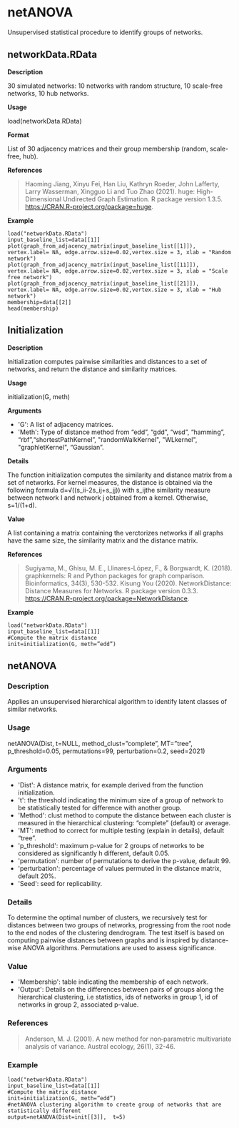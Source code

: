 # netANOVA
Unsupervised statistical procedure to identify groups of networks.

## networkData.RData
**Description**

30 simulated networks: 10 networks with random structure, 10 scale-free networks, 10 hub networks.

**Usage**

load(networkData.RData)

**Format**

List of 30 adjacency matrices and their group membership (random, scale-free, hub).

**References**

> Haoming Jiang, Xinyu Fei, Han Liu, Kathryn Roeder, John Lafferty, Larry Wasserman, Xingguo Li and Tuo Zhao (2021). huge: High-Dimensional Undirected Graph Estimation. R package version 1.3.5. https://CRAN.R-project.org/package=huge.

**Example**
```
load("networkData.RData")
input_baseline_list=data[[1]]
plot(graph_from_adjacency_matrix(input_baseline_list[[1]]), vertex.label= NA, edge.arrow.size=0.02,vertex.size = 3, xlab = "Random network")
plot(graph_from_adjacency_matrix(input_baseline_list[[11]]), vertex.label= NA, edge.arrow.size=0.02,vertex.size = 3, xlab = "Scale free network")
plot(graph_from_adjacency_matrix(input_baseline_list[[21]]), vertex.label= NA, edge.arrow.size=0.02,vertex.size = 3, xlab = "Hub network")
membership=data[[2]]
head(membership)
```

## Initialization
**Description**

Initialization computes pairwise similarities and distances to a set of networks, and return the distance and similarity matrices.

**Usage**

initialization(G, meth)

**Arguments**

- 'G':		A list of adjacency matrices.
- 'Meth': 		Type of distance method from “edd”, “gdd”, “wsd”, “hamming”, “rbf”,“shortestPathKernel”, "randomWalkKernel", "WLkernel", "graphletKernel", “Gaussian”.

**Details**

The function initialization computes the similarity and distance matrix from a set of networks. For kernel measures, the distance is obtained via the following formula d=√((s_ii-2s_ij+s_jj))  with s_ijthe similarity measure between network I and network j obtained from a kernel. Otherwise, s=1/(1+d).

**Value**

A list containing a matrix containing the verctorizes networks if all graphs have the same size, the similarity matrix and the distance matrix.

**References**
> Sugiyama, M., Ghisu, M. E., Llinares-López, F., & Borgwardt, K. (2018). graphkernels: R and Python packages for graph comparison. Bioinformatics, 34(3), 530-532.
Kisung You (2020). NetworkDistance: Distance Measures for Networks. R package version 0.3.3. https://CRAN.R-project.org/package=NetworkDistance.

**Example**
```
load("networkData.RData")
input_baseline_list=data[[1]]
#Compute the matrix distance
init=initialization(G, meth=”edd”)
```

## netANOVA
### Description

Applies an unsupervised hierarchical algorithm to identify latent classes of similar networks.

### Usage

netANOVA(Dist, t=NULL, method_clust=”complete”, MT=”tree”, p_threshold=0.05, permutations=99, perturbation=0.2, seed=2021)

### Arguments

- 'Dist':		A distance matrix, for example derived from the function initialization.
- 't':		the threshold indicating the minimum size of a group of network to be statistically tested for difference with another group.
- 'Method': clust	method to compute the distance between each cluster is measured in the hierarchical clustering: “complete” (default) or average.
- 'MT':		method to correct for multiple testing (explain in details), default “tree”.
- 'p_threshold':	maximum p-value for 2 groups of networks to be considered as significantly h different, default 0.05.
- 'permutation':	number of permutations to derive the p-value, default 99.
- 'perturbation':	percentage of values permuted in the distance matrix, default 20%.
- 'Seed':		seed for replicability.

### Details

To determine the optimal number of clusters, we recursively test for distances between two groups of networks, progressing from the root node to the end nodes of the clustering dendrogram. The test itself is based on computing pairwise distances between graphs and is inspired by distance-wise ANOVA algorithms. Permutations are used to assess significance.

### Value

- 'Membership': 	table indicating the membership of each network.
- 'Output':		Details on the differences between pairs of groups along the hierarchical clustering, i.e statistics, ids of networks in group 1, id of networks in group 2, associated p-value.

### References
> Anderson, M. J. (2001). A new method for non‐parametric multivariate analysis of variance. Austral ecology, 26(1), 32-46.

### Example
```
load("networkData.RData")
input_baseline_list=data[[1]]
#Compute the matrix distance
init=initialization(G, meth=”edd”)
#netANOVA clustering algorithm to create group of networks that are statistically different
output=netANOVA(Dist=init[[3]],  t=5)
```

